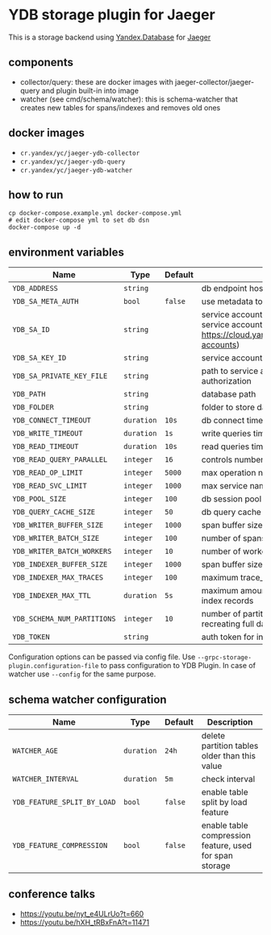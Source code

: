 # YDB storage plugin for Jaeger

This is a storage backend using [Yandex.Database](https://cloud.yandex.ru/services/ydb) for [Jaeger](https://github.com/jaegertracing/jaeger)

## components

- collector/query: these are docker images with jaeger-collector/jaeger-query and plugin built-in into image
- watcher (see cmd/schema/watcher): this is schema-watcher that creates new tables for spans/indexes and removes old ones

## docker images

- `cr.yandex/yc/jaeger-ydb-collector`
- `cr.yandex/yc/jaeger-ydb-query`
- `cr.yandex/yc/jaeger-ydb-watcher`

## how to run

```
cp docker-compose.example.yml docker-compose.yml
# edit docker-compose yml to set db dsn
docker-compose up -d
```

## environment variables

Name | Type | Default | Description
--- | --- | --- | ---
`YDB_ADDRESS` | `string` | | db endpoint host:port to connect to
`YDB_SA_META_AUTH` | `bool` | `false` | use metadata to authorize requests ([documentation](https://cloud.yandex.com/docs/compute/operations/vm-connect/auth-inside-vm#auth-inside-vm))
`YDB_SA_ID` | `string` | | service account id for Yandex.Cloud authorization (doc on service accounts: https://cloud.yandex.com/docs/iam/concepts/users/service-accounts)
`YDB_SA_KEY_ID` | `string` | | service account key id for Yandex.Cloud authorization
`YDB_SA_PRIVATE_KEY_FILE` | `string` | | path to service account private key for Yandex.Cloud authorization
`YDB_PATH` | `string` | | database path
`YDB_FOLDER` | `string` | | folder to store data in)
`YDB_CONNECT_TIMEOUT` | `duration` | `10s` | db connect timeout
`YDB_WRITE_TIMEOUT` | `duration`| `1s` | write queries timeout
`YDB_READ_TIMEOUT` | `duration` | `10s` | read queries timeout
`YDB_READ_QUERY_PARALLEL` | `integer` | `16` | controls number of parallel read subqueries
`YDB_READ_OP_LIMIT` | `integer` | `5000` | max operation names to fetch for service
`YDB_READ_SVC_LIMIT` | `integer` | `1000` | max service names to fetch
`YDB_POOL_SIZE` | `integer` | `100` | db session pool size
`YDB_QUERY_CACHE_SIZE` | `integer` | `50` | db query cache size
`YDB_WRITER_BUFFER_SIZE` | `integer` | `1000` | span buffer size for batch writer
`YDB_WRITER_BATCH_SIZE` | `integer` | `100` | number of spans in batch write calls
`YDB_WRITER_BATCH_WORKERS` | `integer` | `10` | number of workers processing batch writes
`YDB_INDEXER_BUFFER_SIZE` | `integer` | `1000` | span buffer size for indexer
`YDB_INDEXER_MAX_TRACES` | `integer` | `100` | maximum trace_id count in a sinigle index record
`YDB_INDEXER_MAX_TTL` | `duration` | `5s` | maximum amount of time for indexer to batch trace_idы for index records
`YDB_SCHEMA_NUM_PARTITIONS` | `integer` | `10` | number of partitioned tables per day. Changing it requires recreating full data set
`YDB_TOKEN` | `string` | | auth token for internal purposes

Configuration options can be passed via config file. Use `--grpc-storage-plugin.configuration-file` to pass configuration to YDB Plugin. In case of watcher use `--config` for the same purpose.  

## schema watcher configuration

Name | Type | Default | Description
--- | --- | --- | ---
`WATCHER_AGE` | `duration` | `24h` | delete partition tables older than this value
`WATCHER_INTERVAL` | `duration` | `5m` | check interval
`YDB_FEATURE_SPLIT_BY_LOAD` | `bool` | `false` | enable table split by load feature
`YDB_FEATURE_COMPRESSION` | `bool` | `false` | enable table compression feature, used for span storage

## conference talks

- https://youtu.be/nyt_e4ULrUo?t=660
- https://youtu.be/hXH_tRBxFnA?t=11471

